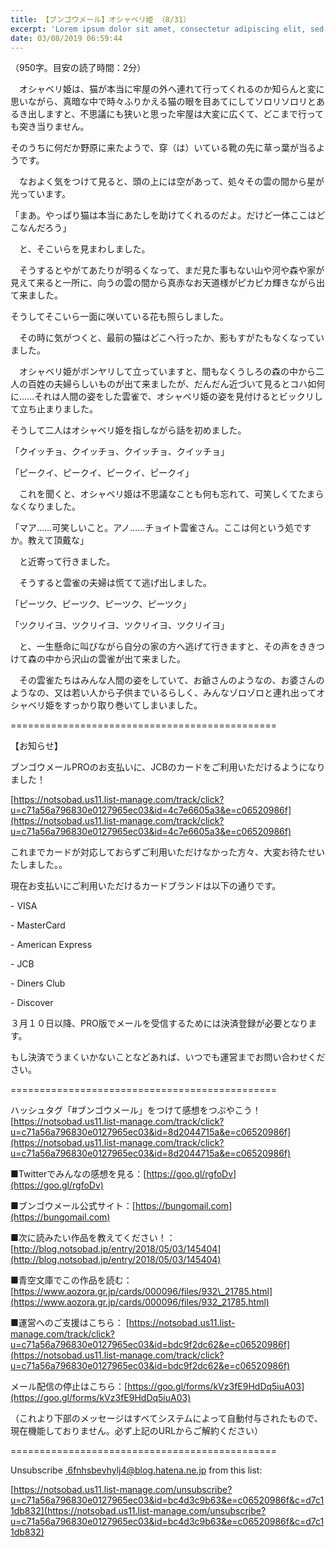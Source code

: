 ```yaml
---
title: 【ブンゴウメール】オシャベリ姫 （8/31）
excerpt: 'Lorem ipsum dolor sit amet, consectetur adipiscing elit, sed do eiusmod tempor incididunt ut labore et dolore magna aliqua. Praesent elementum facilisis leo vel fringilla est ullamcorper eget. At imperdiet dui accumsan sit amet nulla facilisi morbi tempus.'
date: 03/08/2019 06:59:44
---
```


（950字。目安の読了時間：2分）

　オシャベリ姫は、猫が本当に牢屋の外へ連れて行ってくれるのか知らんと変に思いながら、真暗な中で時々ふりかえる猫の眼を目あてにしてソロリソロリとあるき出しますと、不思議にも狭いと思った牢屋は大変に広くて、どこまで行っても突き当りません。

そのうちに何だか野原に来たようで、穿（は）いている靴の先に草っ葉が当るようです。

　なおよく気をつけて見ると、頭の上には空があって、処々その雲の間から星が光っています。

「まあ。やっぱり猫は本当にあたしを助けてくれるのだよ。だけど一体ここはどこなんだろう」

　と、そこいらを見まわしました。

　そうするとやがてあたりが明るくなって、まだ見た事もない山や河や森や家が見えて来ると一所に、向うの雲の間から真赤なお天道様がピカピカ輝きながら出て来ました。

そうしてそこいら一面に咲いている花も照らしました。

　その時に気がつくと、最前の猫はどこへ行ったか、影もすがたもなくなっていました。

　オシャベリ姫がボンヤリして立っていますと、間もなくうしろの森の中から二人の百姓の夫婦らしいものが出て来ましたが、だんだん近づいて見るとコハ如何に……それは人間の姿をした雲雀で、オシャベリ姫の姿を見付けるとビックリして立ち止まりました。

そうして二人はオシャベリ姫を指しながら話を初めました。

「クイッチョ、クイッチョ、クイッチョ、クイッチョ」

「ピークイ、ピークイ、ピークイ、ピークイ」

　これを聞くと、オシャベリ姫は不思議なことも何も忘れて、可笑しくてたまらなくなりました。

「マア……可笑しいこと。アノ……チョイト雲雀さん。ここは何という処ですか。教えて頂戴な」

　と近寄って行きました。

　そうすると雲雀の夫婦は慌てて逃げ出しました。

「ピーツク、ピーツク、ピーツク、ピーツク」

「ツクリイヨ、ツクリイヨ、ツクリイヨ、ツクリイヨ」

　と、一生懸命に叫びながら自分の家の方へ逃げて行きますと、その声をききつけて森の中から沢山の雲雀が出て来ました。

　その雲雀たちはみんな人間の姿をしていて、お爺さんのようなの、お婆さんのようなの、又は若い人から子供までいるらしく、みんなゾロゾロと連れ出ってオシャベリ姫をすっかり取り巻いてしまいました。

\==============================================

【お知らせ】

ブンゴウメールPROのお支払いに、JCBのカードをご利用いただけるようになりました！

[https://notsobad.us11.list-manage.com/track/click?u=c71a56a796830e0127965ec03&id=4c7e6605a3&e=c06520986f](https://notsobad.us11.list-manage.com/track/click?u=c71a56a796830e0127965ec03&id=4c7e6605a3&e=c06520986f)

これまでカードが対応しておらずご利用いただけなかった方々、大変お待たせいたしました。。

現在お支払いにご利用いただけるカードブランドは以下の通りです。

\- VISA

\- MasterCard

\- American Express

\- JCB

\- Diners Club

\- Discover

３月１０日以降、PRO版でメールを受信するためには決済登録が必要となります。

もし決済でうまくいかないことなどあれば、いつでも運営までお問い合わせください。

\==============================================

ハッシュタグ「#ブンゴウメール」をつけて感想をつぶやこう！ [https://notsobad.us11.list-manage.com/track/click?u=c71a56a796830e0127965ec03&id=8d2044715a&e=c06520986f](https://notsobad.us11.list-manage.com/track/click?u=c71a56a796830e0127965ec03&id=8d2044715a&e=c06520986f)

■Twitterでみんなの感想を見る：[https://goo.gl/rgfoDv](https://goo.gl/rgfoDv)

■ブンゴウメール公式サイト：[https://bungomail.com](https://bungomail.com)

■次に読みたい作品を教えてください！：[http://blog.notsobad.jp/entry/2018/05/03/145404](http://blog.notsobad.jp/entry/2018/05/03/145404)

■青空文庫でこの作品を読む：[https://www.aozora.gr.jp/cards/000096/files/932\_21785.html](https://www.aozora.gr.jp/cards/000096/files/932_21785.html)

■運営へのご支援はこちら： [https://notsobad.us11.list-manage.com/track/click?u=c71a56a796830e0127965ec03&id=bdc9f2dc62&e=c06520986f](https://notsobad.us11.list-manage.com/track/click?u=c71a56a796830e0127965ec03&id=bdc9f2dc62&e=c06520986f)

メール配信の停止はこちら：[https://goo.gl/forms/kVz3fE9HdDq5iuA03](https://goo.gl/forms/kVz3fE9HdDq5iuA03)

（これより下部のメッセージはすべてシステムによって自動付与されたもので、現在機能しておりません。必ず上記のURLからご解約ください）

\==============================================

Unsubscribe .6fnhsbevhylj4@blog.hatena.ne.jp from this list:

[https://notsobad.us11.list-manage.com/unsubscribe?u=c71a56a796830e0127965ec03&id=bc4d3c9b63&e=c06520986f&c=d7c11db832](https://notsobad.us11.list-manage.com/unsubscribe?u=c71a56a796830e0127965ec03&id=bc4d3c9b63&e=c06520986f&c=d7c11db832)
